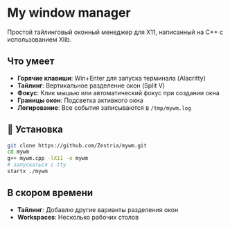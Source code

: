 # My window manager

Простой тайлинговый оконный менеджер для X11, написанный на C++ с использованием Xlib.  

## Что умеет

- **Горячие клавиши**: Win+Enter для запуска терминала (Alacritty)
- **Тайлинг**: Вертикальное разделение окон (Split V)
- **Фокус**: Клик мышью или автоматический фокус при создании окна
- **Границы окон**: Подсветка активного окна
- **Логирование**: Все события записываются в `/tmp/mywm.log`

## 🚀 Установка

```bash
git clone https://github.com/Zestria/mywm.git
cd mywm
g++ mywm.cpp -lX11 -o mywm
# запускаться с tty
startx ./mywm
```

## В скором времени
- **Тайлинг**: Добавлю другие варианты разделения окон
- **Workspaces**: Несколько рабочих столов
